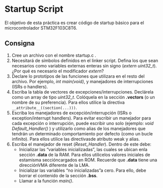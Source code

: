 # Startup Script

El objetivo de esta práctica es crear código de startup básico para el microcontrolador STM32F103C8T6.

## Consigna

1. Cree un archivo con el nombre startup.c .
2. Necesitará de símbolos definidos en el linker script. Defina los que sean necesarios como variables externas enteras sin signo (*extern uint32_t*). ¿Por qué es necesario el modificador *extern*?
3. Declare lo prototipos de las funciones que utilizara en el resto del archivo. Por ejemplo, *int main(void)*, y manejadores de interrupciones (ISRs o handlers).
4. Escriba la tabla de vectores de excepciones/interrupciones. Declárela como un array de tipo *uint32_t*. Colóquela en la sección **.vectors** (o un nombre de su preferencia). Para ellos utilice la directiva `__attribute__((section(...)))`.
5. Escriba los manejadores de excepción/interrupción (ISRs o exception/interrupt handlers). Para evitar escribir un manejador para cada excepción o interrupción, puede escribir uno solo (ejemplo: *void Default_Handler()* ) y utilizarlo como alias de los manejadores que tendrán un determinado comportamiento por defecto (como un bucle infinito). Para ellos utilice las directivasde atributo weak y alias.
6. Escriba el manejador de reset (*Reset_Handler*). Dentro de este debe:
   - Inicializar las “variables inicializadas”, las cuales se ubican enla sección **.data** de la RAM. Para ellos utilicelos valores iniciales de estamisma seccióncargados en ROM. Recuerde que **.data** tiene una direcciónVMA diferente de la LMA.
   - Inicializar las variables “no inicializadas”a cero. Para ello, debe borrar el contenido de la sección **.bss**.
   - Llamar a la función *main()*.
